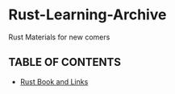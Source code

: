 # Rust-Learning-Archive
Rust Materials for new comers


## TABLE OF CONTENTS

* [Rust Book and Links](./RustBooksandLinks/README.md)
